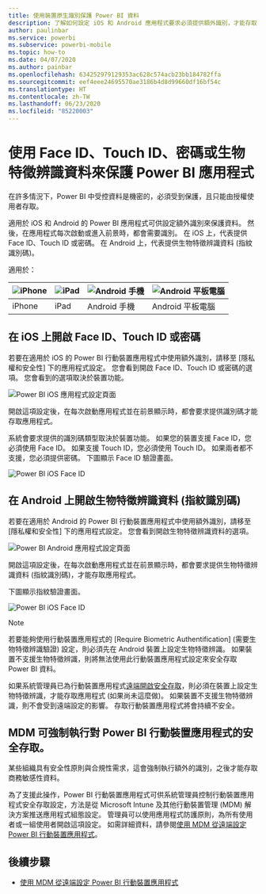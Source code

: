```yaml
---
title: 使用裝置原生識別保護 Power BI 資料
description: 了解如何設定 iOS 和 Android 應用程式要求必須提供額外識別，才能存取 Power BI 資料
author: paulinbar
ms.service: powerbi
ms.subservice: powerbi-mobile
ms.topic: how-to
ms.date: 04/07/2020
ms.author: painbar
ms.openlocfilehash: 634252979129353ac628c574acb23bb184782ffa
ms.sourcegitcommit: eef4eee24695570ae3186b4d8d99660df16bf54c
ms.translationtype: HT
ms.contentlocale: zh-TW
ms.lasthandoff: 06/23/2020
ms.locfileid: "85220003"
---
```

# <a name="protect-power-bi-app-with-face-id-touch-id-passcode-or-biometric-data"></a>使用 Face ID、Touch ID、密碼或生物特徵辨識資料來保護 Power BI 應用程式 

在許多情況下，Power BI 中受控資料是機密的，必須受到保護，且只能由授權使用者存取。 

適用於 iOS 和 Android 的 Power BI 應用程式可供設定額外識別來保護資料。 然後，在應用程式每次啟動或進入前景時，都會需要識別。 在 iOS 上，代表提供 Face ID、Touch ID 或密碼。 在 Android 上，代表提供生物特徵辨識資料 (指紋識別碼)。

適用於：

| ![iPhone](./media/mobile-native-secure-access/ios-logo-40-px.png) | ![iPad](./media/mobile-native-secure-access/ios-logo-40-px.png) | ![Android 手機](././media/mobile-native-secure-access/android-logo-40-px.png) | ![Android 平板電腦](././media/mobile-native-secure-access/android-logo-40-px.png) |
|:--- |:--- |:--- |:--- |
|iPhone |iPad |Android 手機 |Android 平板電腦 |

## <a name="turn-on-face-id-touch-id-or-passcode-on-ios"></a>在 iOS 上開啟 Face ID、Touch ID 或密碼

若要在適用於 iOS 的 Power BI 行動裝置應用程式中使用額外識別，請移至 [隱私權和安全性]  下的應用程式設定。 您會看到開啟 Face ID、Touch ID 或密碼的選項。 您會看到的選項取決於裝置功能。

![Power BI iOS 應用程式設定頁面](./media/mobile-native-secure-access/mobile-ios-native-secured-setting.png)

開啟這項設定後，在每次啟動應用程式並在前景顯示時，都會要求提供識別碼才能存取應用程式。

系統會要求提供的識別碼類型取決於裝置功能。 如果您的裝置支援 Face ID，您必須使用 Face ID。 如果支援 Touch ID，您必須使用 Touch ID。 如果兩者都不支援，您必須提供密碼。 下圖顯示 Face ID 驗證畫面。

![Power BI iOS Face ID](./media/mobile-native-secure-access/mobile-ios-native-secured-faceid.png)

## <a name="turn-on-biometric-data-fingerprint-id-on-android"></a>在 Android 上開啟生物特徵辨識資料 (指紋識別碼)

若要在適用於 Android 的 Power BI 行動裝置應用程式中使用額外識別，請移至 [隱私權和安全性]  下的應用程式設定。 您會看到開啟生物特徵辨識資料的選項。

![Power BI Android 應用程式設定頁面](./media/mobile-native-secure-access/mobile-android-native-secured-setting.png)

開啟這項設定後，在每次啟動應用程式並在前景顯示時，都會要求提供生物特徵辨識資料 (指紋識別碼)，才能存取應用程式。

下圖顯示指紋驗證畫面。

![Power BI iOS Face ID](./media/mobile-native-secure-access/mobile-android-native-secured-fingerprint-id.png)

>[!NOTE]
>若要能夠使用行動裝置應用程式的 [Require Biometric Authentification] \(需要生物特徵辨識驗證\) 設定，則必須先在 Android 裝置上設定生物特徵辨識。 如果裝置不支援生物特徵辨識，則將無法使用此行動裝置應用程式設定來安全存取 Power BI 資料。
>
>如果系統管理員已為行動裝置應用程式[遠端開啟安全存取](#mdm-enforcement-of-secure-access-to-your-power-bi-mobile-app)，則必須在裝置上設定生物特徵辨識，才能存取應用程式 (如果尚未這麼做)。 如果裝置不支援生物特徵辨識，則不會受到遠端設定的影響。 存取行動裝置應用程式將會持續不安全。

## <a name="mdm-enforcement-of-secure-access-to-your-power-bi-mobile-app"></a>MDM 可強制執行對 Power BI 行動裝置應用程式的安全存取。

某些組織具有安全性原則與合規性需求，這會強制執行額外的識別，之後才能存取商務敏感性資料。

為了支援此操作，Power BI 行動裝置應用程式可供系統管理員控制行動裝置應用程式安全存取設定，方法是從 Microsoft Intune 及其他行動裝置管理 (MDM) 解決方案推送應用程式組態設定。 管理員可以使用應用程式防護原則，為所有使用者或一組使用者開啟這項設定。 如需詳細資料，請參閱[使用 MDM 從遠端設定 Power BI 行動裝置應用程式](mobile-app-configuration.md#data-protection-settings-ios-and-android)。

## <a name="next-steps"></a>後續步驟
* [使用 MDM 從遠端設定 Power BI 行動裝置應用程式](mobile-app-configuration.md)
